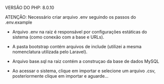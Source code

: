 
VERSÃO DO PHP: 8.0.10

ATENÇÃO: Necessário criar arquivo .env seguindo os passos do .env.example

* Arquivo .env na raiz é responsável por configurações estáticas do sistema (como conexão com a base e URLs).

* A pasta bootstrap contém arquivos de include (utilizei a mesma nomenclatura utilizada pelo Laravel).

* Arquivo base.sql na raiz contém a construçao da base de dados MySQL

* Ao acessar o sistema, clique em importar e selecione um arquivo .csv, posteriormente clique em importar e aguarde...